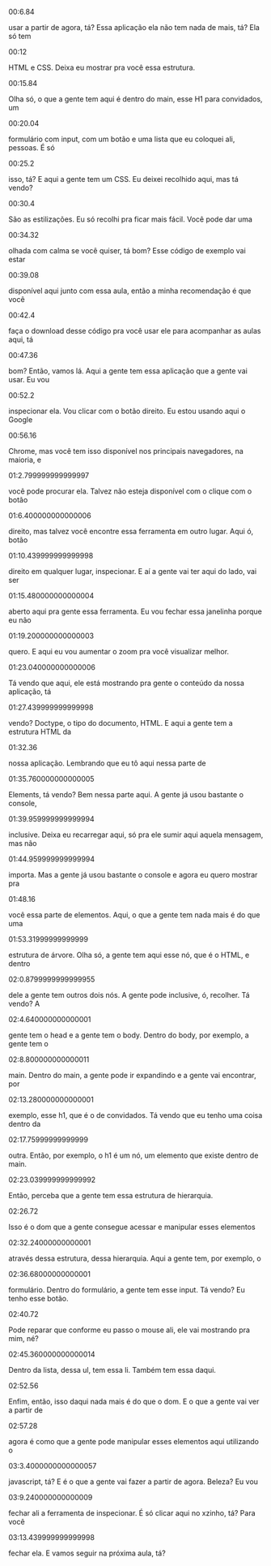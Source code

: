 00:6.84

usar a partir de agora, tá? Essa aplicação ela não tem nada de mais, tá? Ela só tem

00:12

HTML e CSS. Deixa eu mostrar pra você essa estrutura.

00:15.84

Olha só, o que a gente tem aqui é dentro do main, esse H1 para convidados, um

00:20.04

formulário com input, com um botão e uma lista que eu coloquei ali, pessoas. É só

00:25.2

isso, tá? E aqui a gente tem um CSS. Eu deixei recolhido aqui, mas tá vendo?

00:30.4

São as estilizações. Eu só recolhi pra ficar mais fácil. Você pode dar uma

00:34.32

olhada com calma se você quiser, tá bom? Esse código de exemplo vai estar

00:39.08

disponível aqui junto com essa aula, então a minha recomendação é que você

00:42.4

faça o download desse código pra você usar ele para acompanhar as aulas aqui, tá

00:47.36

bom? Então, vamos lá. Aqui a gente tem essa aplicação que a gente vai usar. Eu vou

00:52.2

inspecionar ela. Vou clicar com o botão direito. Eu estou usando aqui o Google

00:56.16

Chrome, mas você tem isso disponível nos principais navegadores, na maioria, e

01:2.799999999999997

você pode procurar ela. Talvez não esteja disponível com o clique com o botão

01:6.400000000000006

direito, mas talvez você encontre essa ferramenta em outro lugar. Aqui ó, botão

01:10.439999999999998

direito em qualquer lugar, inspecionar. E aí a gente vai ter aqui do lado, vai ser

01:15.480000000000004

aberto aqui pra gente essa ferramenta. Eu vou fechar essa janelinha porque eu não

01:19.200000000000003

quero. E aqui eu vou aumentar o zoom pra você visualizar melhor.

01:23.040000000000006

Tá vendo que aqui, ele está mostrando pra gente o conteúdo da nossa aplicação, tá

01:27.439999999999998

vendo? Doctype, o tipo do documento, HTML. E aqui a gente tem a estrutura HTML da

01:32.36

nossa aplicação. Lembrando que eu tô aqui nessa parte de

01:35.760000000000005

Elements, tá vendo? Bem nessa parte aqui. A gente já usou bastante o console,

01:39.959999999999994

inclusive. Deixa eu recarregar aqui, só pra ele sumir aqui aquela mensagem, mas não

01:44.959999999999994

importa. Mas a gente já usou bastante o console e agora eu quero mostrar pra

01:48.16

você essa parte de elementos. Aqui, o que a gente tem nada mais é do que uma

01:53.31999999999999

estrutura de árvore. Olha só, a gente tem aqui esse nó, que é o HTML, e dentro

02:0.8799999999999955

dele a gente tem outros dois nós. A gente pode inclusive, ó, recolher. Tá vendo? A

02:4.640000000000001

gente tem o head e a gente tem o body. Dentro do body, por exemplo, a gente tem o

02:8.800000000000011

main. Dentro do main, a gente pode ir expandindo e a gente vai encontrar, por

02:13.280000000000001

exemplo, esse h1, que é o de convidados. Tá vendo que eu tenho uma coisa dentro da

02:17.75999999999999

outra. Então, por exemplo, o h1 é um nó, um elemento que existe dentro de main.

02:23.039999999999992

Então, perceba que a gente tem essa estrutura de hierarquia.

02:26.72

Isso é o dom que a gente consegue acessar e manipular esses elementos

02:32.24000000000001

através dessa estrutura, dessa hierarquia. Aqui a gente tem, por exemplo, o

02:36.68000000000001

formulário. Dentro do formulário, a gente tem esse input. Tá vendo? Eu tenho esse botão.

02:40.72

Pode reparar que conforme eu passo o mouse ali, ele vai mostrando pra mim, né?

02:45.360000000000014

Dentro da lista, dessa ul, tem essa li. Também tem essa daqui.

02:52.56

Enfim, então, isso daqui nada mais é do que o dom. E o que a gente vai ver a partir de

02:57.28

agora é como que a gente pode manipular esses elementos aqui utilizando o

03:3.4000000000000057

javascript, tá? E é o que a gente vai fazer a partir de agora. Beleza? Eu vou

03:9.240000000000009

fechar ali a ferramenta de inspecionar. É só clicar aqui no xzinho, tá? Para você

03:13.439999999999998

fechar ela. E vamos seguir na próxima aula, tá?
